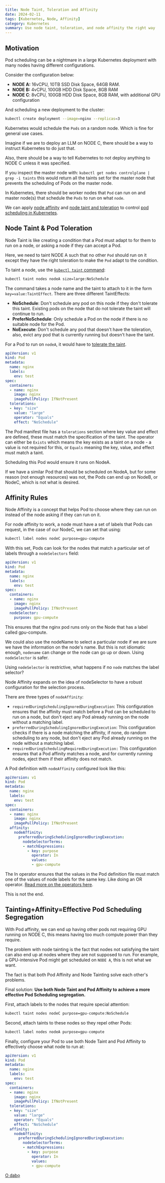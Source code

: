 ```yaml
---
title: Node Taint, Toleration and Affinity
date: 2024-02-11
tags: [Kubernetes, Node, Affinity]
category: Kubernetes
summary: Use node taint, toleration, and node affinity the right way
---
```


## Motivation

Pod scheduling can be a nightmare in a large Kubernetes deployment with many nodes having different configurations.

Consider the configuration below:

- **NODE A:** 16vCPU, 10TB SSD Disk Space, 64GB RAM.
- **NODE B:** 4vCPU, 100GB HDD Disk Space, 8GB RAM
- **NODE C**: 8vCPU, 100GB HDD Disk Space, 8GB RAM, with additional GPU configuration

And scheduling a new deployment to the cluster:

```bash
kubectl create deployment --image=nginx --replicas=3
```

Kubernetes would schedule the `Pods` on a random node. Which is fine for general use cases.

Imagine if we are to deploy an LLM on NODE C, there should be a way to instruct Kubernetes to do just that.

Also, there should be a way to tell Kubernetes to not deploy anything to NODE C unless it was specified.

If you inspect the master node with: `kubectl get nodes controlplane | grep -i taints` this would return all the taints set for the master node that prevents the scheduling of Pods on the master node.

In Kubernetes, there should be worker nodes that `Pod` can run on and master node(s) that schedule the `Pods` to run on what `node`.

We can apply [node affinity](https://kubernetes.io/docs/concepts/scheduling-eviction/assign-pod-node/#affinity-and-anti-affinity) and [node taint and toleration](https://kubernetes.io/docs/concepts/scheduling-eviction/taint-and-toleration/) to control [pod scheduling in Kubernetes](https://kubernetes.io/docs/concepts/scheduling-eviction/kube-scheduler/).

## Node Taint & Pod Toleration

Node Taint is like creating a condition that a Pod must adapt to for them to run on a node, or asking a node if they can accept a Pod. 

Here, we need to taint NODE A such that no other `Pod` should run on it except they have the right toleration to make the `Pod` adapt to the condition.

To taint a node, use the [`kubectl taint` command](https://kubernetes.io/docs/reference/generated/kubectl/kubectl-commands#taint):

```bash
kubectl taint nodes nodeA size=large:NoSchedule
```

The command takes a node name and the taint to attach to it in the form `key=value:TaintEffect`. There are three different TaintEffects:

- **NoSchedule**: Don't schedule any pod on this node if they don't tolerate this taint.  Existing pods on the node that do not tolerate the taint will continue to run.
- **PreferNoSchedule**: Only schedule a Pod on the node if there is no suitable node for the Pod.
- **NoExecute**: Don't schedule any pod that doesn't have the toleration, also, evict any pod that is currently running but doesn't have the taint.

For a Pod to run on `nodeA`, it would have to [tolerate the taint](https://kubernetes.io/docs/concepts/scheduling-eviction/taint-and-toleration/#concepts).

```yaml
apiVersion: v1
kind: Pod
metadata:
  name: nginx
  labels:
    env: test
spec:
  containers:
  - name: nginx
    image: nginx
    imagePullPolicy: IfNotPresent
  tolerations:
  - key: "size"
    value: "large"
    operator: "Equals"
    effect: "NoSchedule"

```

The Pod manifest file has a `tolerations` section where key value and effect are defined, these must match the specification of the taint. The operator can either be `Exists` which means the key exists as a taint on a node - a value is not required for this, or `Equals` meaning the key, value, and effect must match a taint.

Scheduling this Pod would ensure it runs on NodeA.

If we have a similar Pod that should be scheduled on NodeA, but for some reason (not enough resources) was not, the Pods can end up on NodeB, or NodeC, which is not what is desired.

## Affinity Rules

Node Affinity is a concept that helps Pod to choose where they can run on instead of the node asking if they can run on it.

For node affinity to work, a node must have a set of labels that Pods can request, in the case of our NodeC, we can set that using:

```bash
kubectl label nodes nodeC purpose=gpu-compute
```

With this set, Pods can look for the nodes that match a particular set of labels through a `nodeSelectors` field:

```yaml
apiVersion: v1
kind: Pod
metadata:
  name: nginx
  labels:
    env: test
spec:
  containers:
  - name: nginx
    image: nginx
    imagePullPolicy: IfNotPresent
  nodeSelector:
    purpose: gpu-compute
```

This ensures that the nginx pod runs only on the Node that has a label called gpu-compute.

We could also use the nodeName to select a particular node if we are sure we have the information on the node's name. But this is not idiomatic enough, `nodename` can change or the node can go up or down. Using `nodeSelector` is safer.

Using `nodeSelector` is restrictive, what happens if no `node` matches the label selector?

Node Affinity expands on the idea of nodeSelector to have a robust configuration for the selection process.

There are three types of `nodeAffinity`:

- `requiredDuringSchedulingIgnoredDuringExecution`: This configuration ensures that the affinity must match before a Pod can be scheduled to run on a node, but don't eject any Pod already running on the node without a matching label.
- `preferredDuringSchedulingIgnoredDuringExecution`: This configuration checks if there is a node matching the affinity, if none, do random scheduling to any node, but don't eject any Pod already running on the node without a matching label.
- `requiredDuringSchedulingRequiredDuringExecution:` This configuration ensures that a Pod affinity matches a node, and for currently running nodes, eject them if their affinity does not match.

A Pod definition with `nodeAffinity` configured look like this:

```yaml
apiVersion: v1
kind: Pod
metadata:
  name: nginx
  labels:
    env: test
spec:
  containers:
  - name: nginx
    image: nginx
    imagePullPolicy: IfNotPresent
  affinity:
    nodeAffinity:
      preferredDuringSchedulingIgnoredDuringExecution:
        nodeSelectorTerms:
        - matchExpressions:
          - key: purpose
            operator: In
            values:
            - gpu-compute
```

The In operator ensures that the values in the Pod definition file must match one of the values of node labels for the same key. Like doing an OR operator. [Read more on the operators here](https://kubernetes.io/docs/concepts/scheduling-eviction/assign-pod-node/#operators).

This is not the end.

## Tainting+Affinity=Effective Pod Scheduling Segregation

With Pod affinity, we can end up having other pods not requiring GPU running on NODE C, this means having too much compute power than they require.

The problem with node tainting is the fact that nodes not satisfying the taint can also end up at nodes where they are not supposed to run. For example, a GPU-intensive Pod might get scheduled on `NODE A`, this is not what we want.

The fact is that both Pod Affinity and Node Tainting solve each other's problems. 

Final solution: **Use both Node Taint and Pod Affinity to achieve a more effective Pod Scheduling segregation.**

First, attach labels to the nodes that require special attention:

```bash
kubectl taint nodes nodeC purpose=gpu-compute:NoSchedule
```

Second, attach taints to these nodes so they repel other Pods:

```bash
kubectl label nodes nodeA purpose=gpu-compute
```

Finally, configure your Pod to use both Node Taint and Pod Affinity to effectively choose what node to run at:

```yaml
apiVersion: v1
kind: Pod
metadata:
  name: nginx
  labels:
    env: test
spec:
  containers:
  - name: nginx
    image: nginx
    imagePullPolicy: IfNotPresent
  tolerations:
  - key: "size"
    value: "large"
    operator: "Equals"
    effect: "NoSchedule"
  affinity:
    nodeAffinity:
      preferredDuringSchedulingIgnoredDuringExecution:
        nodeSelectorTerms:
        - matchExpressions:
          - key: purpose
            operator: In
            values:
            - gpu-compute
```

[O dabọ](https://translate.google.com/?sl=en&tl=yo&text=good%20bye&op=translate&hl=en)
